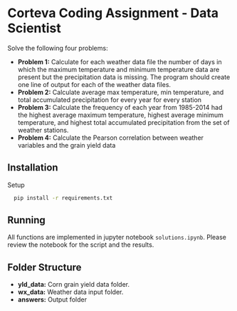 
# Corteva Coding Assignment - Data Scientist

Solve the following four problems:
- **Problem 1:**
   Calculate for each weather data file the number of days in which the maximum temperature and minimum temperature data are present but the precipitation data is missing. The program should create one line of output for each of the weather data files.
- **Problem 2:**
   Calculate average max temperature, min temperature, and total accumulated precipitation for every year for every station
- **Problem 3:**
   Calculate the frequency of each year from 1985-2014 had the highest average maximum temperature, highest average minimum temperature, and highest total accumulated precipitation from the set of weather stations.
- **Problem 4:**
   Calculate the Pearson correlation between weather variables and the grain yield data




## Installation

Setup

```bash
  pip install -r requirements.txt
```
    
## Running

All functions are implemented in jupyter notebook ```solutions.ipynb```. Please review the notebook for the script and the results.

## Folder Structure

- **yld_data:** Corn grain yield data folder.
- **wx_data:** Weather data input folder.
- **answers:** Output folder
